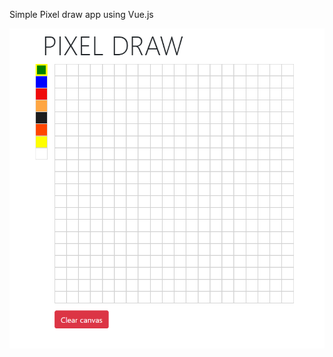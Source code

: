 Simple Pixel draw app using Vue.js

![alt text](https://github.com/imjith/pixel-draw/blob/master/ss.png)
